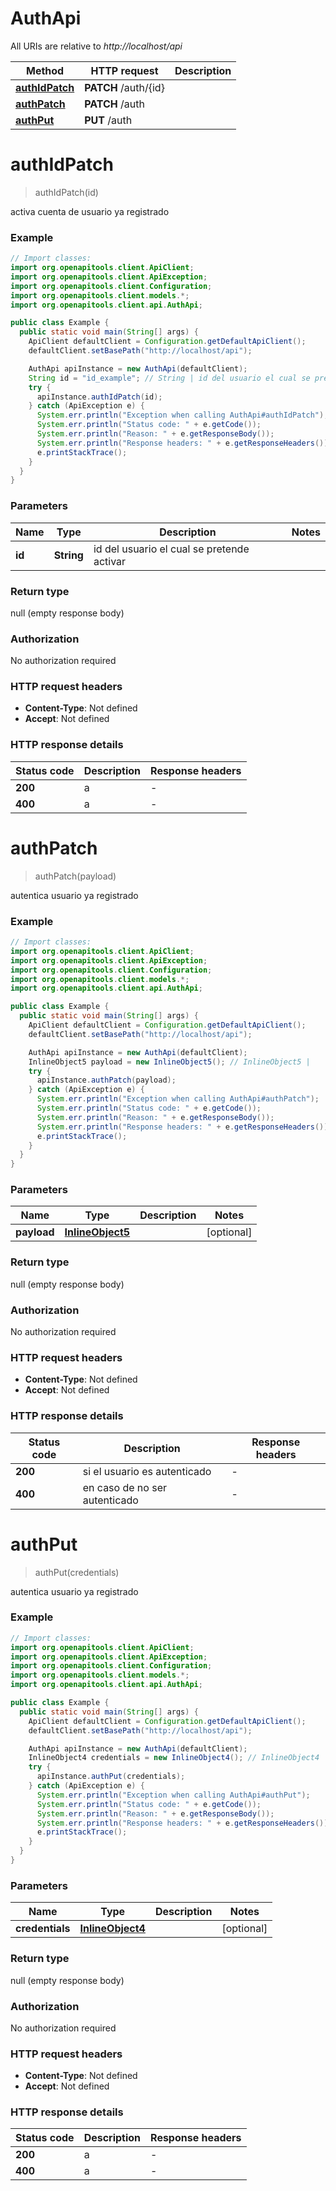 # AuthApi

All URIs are relative to *http://localhost/api*

Method | HTTP request | Description
------------- | ------------- | -------------
[**authIdPatch**](AuthApi.md#authIdPatch) | **PATCH** /auth/{id} | 
[**authPatch**](AuthApi.md#authPatch) | **PATCH** /auth | 
[**authPut**](AuthApi.md#authPut) | **PUT** /auth | 


<a name="authIdPatch"></a>
# **authIdPatch**
> authIdPatch(id)



activa cuenta de usuario ya registrado

### Example
```java
// Import classes:
import org.openapitools.client.ApiClient;
import org.openapitools.client.ApiException;
import org.openapitools.client.Configuration;
import org.openapitools.client.models.*;
import org.openapitools.client.api.AuthApi;

public class Example {
  public static void main(String[] args) {
    ApiClient defaultClient = Configuration.getDefaultApiClient();
    defaultClient.setBasePath("http://localhost/api");

    AuthApi apiInstance = new AuthApi(defaultClient);
    String id = "id_example"; // String | id del usuario el cual se pretende activar
    try {
      apiInstance.authIdPatch(id);
    } catch (ApiException e) {
      System.err.println("Exception when calling AuthApi#authIdPatch");
      System.err.println("Status code: " + e.getCode());
      System.err.println("Reason: " + e.getResponseBody());
      System.err.println("Response headers: " + e.getResponseHeaders());
      e.printStackTrace();
    }
  }
}
```

### Parameters

Name | Type | Description  | Notes
------------- | ------------- | ------------- | -------------
 **id** | **String**| id del usuario el cual se pretende activar |

### Return type

null (empty response body)

### Authorization

No authorization required

### HTTP request headers

 - **Content-Type**: Not defined
 - **Accept**: Not defined

### HTTP response details
| Status code | Description | Response headers |
|-------------|-------------|------------------|
**200** | a |  -  |
**400** | a |  -  |

<a name="authPatch"></a>
# **authPatch**
> authPatch(payload)



autentica usuario ya registrado

### Example
```java
// Import classes:
import org.openapitools.client.ApiClient;
import org.openapitools.client.ApiException;
import org.openapitools.client.Configuration;
import org.openapitools.client.models.*;
import org.openapitools.client.api.AuthApi;

public class Example {
  public static void main(String[] args) {
    ApiClient defaultClient = Configuration.getDefaultApiClient();
    defaultClient.setBasePath("http://localhost/api");

    AuthApi apiInstance = new AuthApi(defaultClient);
    InlineObject5 payload = new InlineObject5(); // InlineObject5 | 
    try {
      apiInstance.authPatch(payload);
    } catch (ApiException e) {
      System.err.println("Exception when calling AuthApi#authPatch");
      System.err.println("Status code: " + e.getCode());
      System.err.println("Reason: " + e.getResponseBody());
      System.err.println("Response headers: " + e.getResponseHeaders());
      e.printStackTrace();
    }
  }
}
```

### Parameters

Name | Type | Description  | Notes
------------- | ------------- | ------------- | -------------
 **payload** | [**InlineObject5**](InlineObject5.md)|  | [optional]

### Return type

null (empty response body)

### Authorization

No authorization required

### HTTP request headers

 - **Content-Type**: Not defined
 - **Accept**: Not defined

### HTTP response details
| Status code | Description | Response headers |
|-------------|-------------|------------------|
**200** | si el usuario es autenticado |  -  |
**400** | en caso de no ser autenticado |  -  |

<a name="authPut"></a>
# **authPut**
> authPut(credentials)



autentica usuario ya registrado

### Example
```java
// Import classes:
import org.openapitools.client.ApiClient;
import org.openapitools.client.ApiException;
import org.openapitools.client.Configuration;
import org.openapitools.client.models.*;
import org.openapitools.client.api.AuthApi;

public class Example {
  public static void main(String[] args) {
    ApiClient defaultClient = Configuration.getDefaultApiClient();
    defaultClient.setBasePath("http://localhost/api");

    AuthApi apiInstance = new AuthApi(defaultClient);
    InlineObject4 credentials = new InlineObject4(); // InlineObject4 | 
    try {
      apiInstance.authPut(credentials);
    } catch (ApiException e) {
      System.err.println("Exception when calling AuthApi#authPut");
      System.err.println("Status code: " + e.getCode());
      System.err.println("Reason: " + e.getResponseBody());
      System.err.println("Response headers: " + e.getResponseHeaders());
      e.printStackTrace();
    }
  }
}
```

### Parameters

Name | Type | Description  | Notes
------------- | ------------- | ------------- | -------------
 **credentials** | [**InlineObject4**](InlineObject4.md)|  | [optional]

### Return type

null (empty response body)

### Authorization

No authorization required

### HTTP request headers

 - **Content-Type**: Not defined
 - **Accept**: Not defined

### HTTP response details
| Status code | Description | Response headers |
|-------------|-------------|------------------|
**200** | a |  -  |
**400** | a |  -  |

